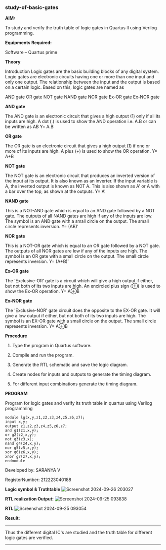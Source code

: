 ### study-of-basic-gates

**AIM:** 

To study and verify the truth table of logic gates in Quartus II using Verilog programming.

**Equipments Required:**

Software – Quartus prime 

**Theory**

Introduction Logic gates are the basic building blocks of any digital system. Logic gates are electronic circuits having one or more than one input and only one output. The relationship between the input and the output is based on a certain logic. Based on this, logic gates are named as

AND gate OR gate NOT gate NAND gate NOR gate Ex-OR gate Ex-NOR gate

**AND gate**

The AND gate is an electronic circuit that gives a high output (1) only if all its inputs are high. A dot (.) is used to show the AND operation i.e. A.B or can be written as AB
Y= A.B

**OR gate** 

The OR gate is an electronic circuit that gives a high output (1) if one or more of its inputs are high. A plus (+) is used to show the OR operation.
Y= A+B

**NOT gate**

The NOT gate is an electronic circuit that produces an inverted version of the input at its output. It is also known as an inverter. If the input variable is A, the inverted output is known as NOT A. This is also shown as A' or A with a bar over the top, as shown at the outputs.
Y= A'

**NAND gate**

This is a NOT-AND gate which is equal to an AND gate followed by a NOT gate. The outputs of all NAND gates are high if any of the inputs are low. The symbol is an AND gate with a small circle on the output. The small circle represents inversion.
Y= (AB)’

**NOR gate**

This is a NOT-OR gate which is equal to an OR gate followed by a NOT gate. The outputs of all NOR gates are low if any of the inputs are high. The symbol is an OR gate with a small circle on the output. The small circle represents inversion.
Y= (A+B)’

**Ex-OR gate**

The 'Exclusive-OR' gate is a circuit which will give a high output if either, but not both of its two inputs are high. An encircled plus sign (⊕) is used to show the Ex-OR operation.
Y= A⊕B

**Ex-NOR gate**

The 'Exclusive-NOR' gate circuit does the opposite to the EX-OR gate. It will give a low output if either, but not both of its two inputs are high. The symbol is an EX-OR gate with a small circle on the output. The small circle represents inversion.
Y= A⊕B

**Procedure** 

1.	Type the program in Quartus software.

2.	Compile and run the program.

3.	Generate the RTL schematic and save the logic diagram.

4.	Create nodes for inputs and outputs to generate the timing diagram.

5.	For different input combinations generate the timing diagram.


**PROGRAM**

Program for logic gates and verify its truth table in quartus using Verilog programming
```
module lg(x,y,z1,z2,z3,z4,z5,z6,z7);
input x,y;
output z1,z2,z3,z4,z5,z6,z7;
and g1(z1,x,y);
or g2(z2,x,y);
not g3(z3,x);
nand g4(z4,x,y);
nor g5(z5,x,y);
xor g6(z6,x,y);
xnor g7(z7,x,y);
endmodule
```

 Developed by: SARANYA V
 
 RegisterNumber: 212223040188
 
**Logic symbol & Truthtable**
![Screenshot 2024-09-26 203027](https://github.com/user-attachments/assets/ceab2795-ae9a-4b6e-afd4-88cdcfdadcf5)

**RTL realization Output:** 
![Screenshot 2024-09-25 093838](https://github.com/user-attachments/assets/3bbc1d73-e325-4348-83b9-c0d1e3d52fe4)

**RTL**
![Screenshot 2024-09-25 093054](https://github.com/user-attachments/assets/aad27e02-c169-4501-b533-f88d26cadfdb)

**Result:**
___
Thus the different digital IC's are studied and the truth table for different logic gates are verified.
___
